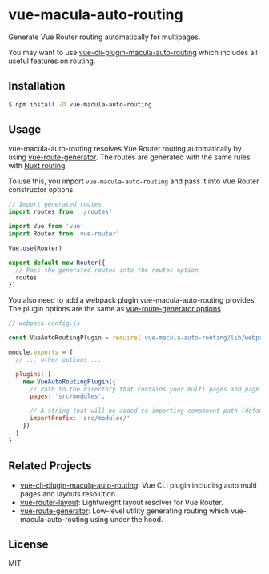 # vue-macula-auto-routing

Generate Vue Router routing automatically for multipages.

You may want to use [vue-cli-plugin-macula-auto-routing](https://github.com/macula-projects/vue-cli-plugin-macula-auto-routing) which includes all useful features on routing.

## Installation

```bash
$ npm install -D vue-macula-auto-routing
```

## Usage

vue-macula-auto-routing resolves Vue Router routing automatically by using [vue-route-generator](https://github.com/ktsn/vue-route-generator). The routes are generated with the same rules with [Nuxt routing](https://nuxtjs.org/guide/routing).

To use this, you import `vue-macula-auto-routing` and pass it into Vue Router constructor options.

```js
// Import generated routes
import routes from './routes'

import Vue from 'vue'
import Router from 'vue-router'

Vue.use(Router)

export default new Router({
  // Pass the generated routes into the routes option
  routes
})
```

You also need to add a webpack plugin vue-macula-auto-routing provides. The plugin options are the same as [vue-route-generator options](https://github.com/ktsn/vue-route-generator#references)

```js
// webpack.config.js

const VueAutoRoutingPlugin = require('vue-macula-auto-routing/lib/webpack-plugin')

module.exports = {
  // ... other options ...

  plugins: [
    new VueAutoRoutingPlugin({
      // Path to the directory that contains your multi pages and page components.
      pages: 'src/modules',

      // A string that will be added to importing component path (default src/modules/).
      importPrefix: 'src/modules/'
    })
  ]
}
```

## Related Projects

* [vue-cli-plugin-macula-auto-routing](https://github.com/macula-projects/vue-cli-plugin-macula-auto-routing): Vue CLI plugin including auto multi pages and layouts resolution.
* [vue-router-layout](https://github.com/ktsn/vue-router-layout): Lightweight layout resolver for Vue Router.
* [vue-route-generator](https://github.com/ktsn/vue-route-generator): Low-level utility generating routing which vue-macula-auto-routing using under the hood.

## License

MIT
